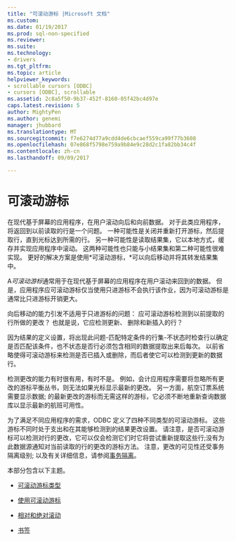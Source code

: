 ```yaml
---
title: "可滚动游标 |Microsoft 文档"
ms.custom: 
ms.date: 01/19/2017
ms.prod: sql-non-specified
ms.reviewer: 
ms.suite: 
ms.technology:
- drivers
ms.tgt_pltfrm: 
ms.topic: article
helpviewer_keywords:
- scrollable cursors [ODBC]
- cursors [ODBC], scrollable
ms.assetid: 2c8a5f50-9b37-452f-8160-05f42bc4d97e
caps.latest.revision: 5
author: MightyPen
ms.author: genemi
manager: jhubbard
ms.translationtype: MT
ms.sourcegitcommit: f7e6274d77a9cdd4de6cbcaef559ca99f77b3608
ms.openlocfilehash: 07e868f5798e759a9b84e9c28d2c1fa82bb34c4f
ms.contentlocale: zh-cn
ms.lasthandoff: 09/09/2017

---
```

# <a name="scrollable-cursors"></a>可滚动游标
在现代基于屏幕的应用程序，在用户滚动向后和向前数据。 对于此类应用程序，将返回到以前读取的行是一个问题。 一种可能性是关闭并重新打开游标，然后提取行，直到光标达到所需的行。 另一种可能性是读取结果集，它以本地方式，缓存并实现应用程序中滚动。 这两种可能性也只能与小结果集和第二种可能性很难实现。 更好的解决方案是使用*可滚动游标，*可以向后移动并将其转发结果集中。  
  
 A*可滚动游标*通常用于在现代基于屏幕的应用程序在用户滚动来回到的数据。 但是，应用程序应可滚动游标仅当使用只进游标不会执行该作业，因为可滚动游标是通常比只进游标开销更大。  
  
 向后移动的能力引发不适用于只进游标的问题： 应可滚动游标检测到以前提取的行所做的更改？ 也就是说，它应检测更新、 删除和新插入的行？  
  
 因为结果的定义设置，将出现此问题-匹配特定条件的行集-不状态时检查行以确定是否匹配该条件，也不状态是否行必须包含相同的数据提取出来后每次。 以前省略使得可滚动游标来检测是否已插入或删除，而后者使它可以检测到更新的数据行。  
  
 检测更改的能力有时很有用，有时不是。 例如，会计应用程序需要将忽略所有更改的游标平衡丛书，则无法如果光标显示最新的更改。 另一方面，航空订票系统需要显示数据; 的最新更改的游标而无需这样的游标，它必须不断地重新查询数据库以显示最新的航班可用性。  
  
 为了满足不同应用程序的需求，ODBC 定义了四种不同类型的可滚动游标。 这些游标不同时处于支出和在其能够检测到的结果更改设置。 请注意，是否可滚动游标可以检测对行的更改，它可以仅会检测它们时它将尝试重新提取这些行;没有为此数据源通知对当前读取的行的更改的游标方法。 注意，更改的可见性还受事务隔离级别; 以及有关详细信息，请参阅[事务隔离](../../../odbc/reference/develop-app/transaction-isolation.md)。  
  
 本部分包含以下主题。  
  
-   [可滚动游标类型](../../../odbc/reference/develop-app/scrollable-cursor-types.md)  
  
-   [使用可滚动游标](../../../odbc/reference/develop-app/using-scrollable-cursors.md)  
  
-   [相对和绝对滚动](../../../odbc/reference/develop-app/relative-and-absolute-scrolling.md)  
  
-   [书签](../../../odbc/reference/develop-app/bookmarks-odbc.md)
